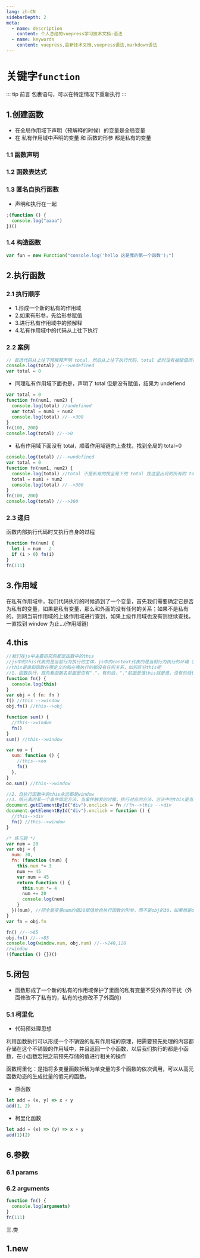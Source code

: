 ```yaml
---
lang: zh-CN
sidebarDepth: 2
meta:
  - name: description
    content: 个人总结的vuepress学习技术文档-语法
  - name: keywords
    content: vuepress,最新技术文档,vuepress语法,markdown语法
---
```


# 关键字`function`

::: tip 前言
包裹语句，可以在特定情况下重新执行
:::

## 1.创建函数

- 在全局作用域下声明（预解释的时候）的变量是全局变量
- 在 私有作用域中声明的变量 和 函数的形参 都是私有的变量

### 1.1 函数声明

### 1.2 函数表达式

### 1.3 匿名自执行函数

- 声明和执行在一起

```js
;(function () {
  console.log("aaaa")
})()
```

### 1.4 构造函数

```js
var fun = new Function("console.log('hello 这是我的第一个函数');")
```

## 2.执行函数

### 2.1 执行顺序

- 1.形成一个新的私有的作用域
- 2.如果有形参，先给形参赋值
- 3.进行私有作用域中的预解释
- 4.私有作用域中的代码从上往下执行

### 2.2 案例

```js
// 首选代码从上往下预解释声明 total，然后从上往下执行代码，total 此时没有被赋值所有为 undefined
console.log(total) //-->undefined
var total = 0
```

- 同理私有作用域下面也是，声明了 total 但是没有赋值，结果为 undefiend

```js
var total = 0
function fn(num1, num2) {
  console.log(total) //undefined
  var total = num1 + num2
  console.log(total) //-->300
}
fn(100, 200)
console.log(total) //-->0
```

- 私有作用域下面没有 total，顺着作用域链向上查找，找到全局的 total=0

```js
console.log(total) //-->undefined
var total = 0
function fn(num1, num2) {
  console.log(total) //total 不是私有的找全局下的 total 找这里出现的所有的 total 其实应该是全局的-->0
  total = num1 + num2
  console.log(total) //-->300
}
fn(100, 200)
console.log(total) //-->300
```

### 2.3 递归

函数内部执行代码时又执行自身的过程

```js
function fn(num) {
  let i = num - 2
  if (i > 0) fn(i)
}
fn(111)
```

## 3.作用域

在私有作用域中，我们代码执行的时候遇到了一个变量，首先我们需要确定它是否为私有的变量，如果是私有变量，那么和外面的没有任何的关系；如果不是私有的，则网当前作用域的上级作用域进行查到，如果上级作用域也没有则继续查找，一直找到 window 为止...(作用域链)

## 4.this

```js
//我们在js中主要研究的都是函数中的this
//js中的this代表的是当前行为执行的主体，js中的context代表的是当前行为执行的环境（区域）
//this是谁和函数在哪定义的和在哪执行的都没有任何关系，如何区分this呢
//1、函数执行，首先看函数名前面是否有"."，有的话，"."前面是谁this就是谁，没有的话this就是windwo
function fn() {
  console.log(this)
}
var obj = { fn: fn }
f() //this -->window
obj.fn() //this-->obj

function sum() {
  //this-->windwo
  fn()
}
sum() //this-->window

var oo = {
  sum: function () {
    //this-->oo
    fn()
  },
}
oo.sum() //this-->window

//2、自执行函数中的this永远都是window
//3、给元素的某一个事件绑定方法，当事件触发的时候，执行对应的方法，方法中的this是当前的元素
document.getElementById("div").onclick = fn //fn-->this -->div
document.getElementById("div").onclick = function () {
  //this-->div
  fn() //this-->window
}

/* 练习题 */
var num = 20
var obj = {
  num: 30,
  fn: (function (num) {
    this.num *= 3
    num += 45
    var num = 45
    return function () {
      this.num *= 4
      num += 20
      console.log(num)
    }
  })(num), //把全局变量num的值20赋值给自执行函数的形参，而不是obj的30，如果想是obj下的30,我们要写成obj.num
}
var fn = obj.fn

fn() //-->65
obj.fn() //-->85
console.log(window.num, obj.num) //-->240,120
//window
!(function () {})()
```

## 5.闭包

- 函数形成了一个新的私有的作用域保护了里面的私有变量不受外界的干扰（外面修改不了私有的，私有的也修改不了外面的）

### 5.1 柯里化

- 代码预处理思想

利用函数执行可以形成一个不销毁的私有作用域的原理，把需要预先处理的内容都存储在这个不销毁的作用域中，并且返回一个小函数，以后我们执行的都是小函数，在小函数宏把之前预先存储的值进行相关的操作

函数柯里化：是指将多变量函数拆解为单变量的多个函数的依次调用，可以从高元函数动态的生成批量的低元的函数。

- 原函数

```js
let add = (x, y) => x + y
add(1, 2)
```

- 柯里化函数

```js
let add = (x) => (y) => x + y
add(1)(2)
```

## 6.参数

### 6.1 params

### 6.2 arguments

```js
function fn() {
  console.log(arguments)
}
fn(111)
```


三.类

## 1.new
